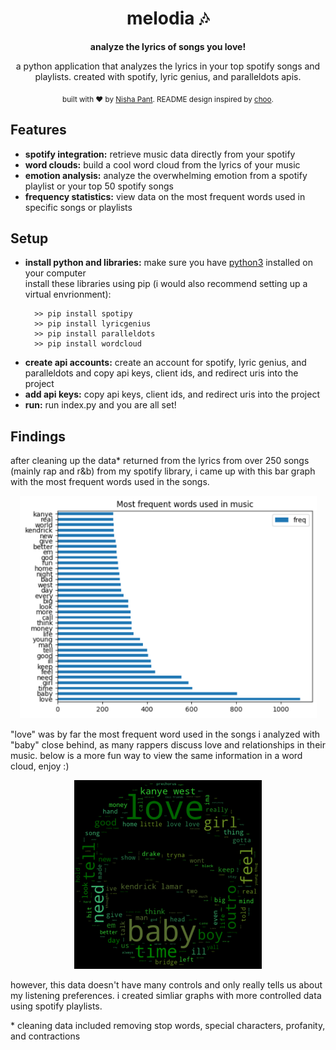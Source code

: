 <h1 align="center">melodia 🎶</h1> 
<p align="center"><strong>analyze the lyrics of songs you love!</strong></p>
 <p align="center"> a python application that analyzes the lyrics in your top spotify songs and playlists. created with spotify, lyric genius, and paralleldots apis.
<p align="center">
  <sub>built with ❤︎ by
  <a href="https://twitter.com/nishpant">Nisha Pant</a>. README design inspired by <a href="https://github.com/choojs/choo#readme">choo</a>.</p>
</p>

## Features
- __spotify integration:__ retrieve music data directly from your spotify
- __word clouds:__ build a cool word cloud from the lyrics of your music
- __emotion analysis:__ analyze the overwhelming emotion from a spotify playlist or your top 50 spotify songs
- __frequency statistics:__ view data on the most frequent words used in specific songs or playlists

## Setup
- __install python and libraries:__ make sure you have <a href="https://www.python.org/downloads/">python3</a> installed on your computer <br />
install these libraries using pip (i would also recommend setting up a virtual envrionment): </br>
  ```
    >> pip install spotipy
    >> pip install lyricgenius
    >> pip install paralleldots
    >> pip install wordcloud
  ```
- __create api accounts:__ create an account for spotify, lyric genius, and paralleldots and copy api keys, client ids, and redirect uris into the project
- __add api keys:__ copy api keys, client ids, and redirect uris into the project
- __run:__ run index.py and you are all set!

## Findings
after cleaning up the data* returned from the lyrics from over 250 songs (mainly rap and r&b) from my spotify library, i came up with this bar graph with the most frequent words used in the songs. 
<p align="center">
 <img src="nisha_songs_analysis.png" alt="spotify word cloud" width="475"> 
</p>
"love" was by far the most frequent word used in the songs i analyzed with "baby" close behind, as many rappers discuss love and relationships in their music. below is a more fun way to view the same information in a word cloud, enjoy :)
<p align="center">
  <img src="nisha_word_cloud.png" alt="spotify word cloud" width="300"> 
</p>

however, this data doesn't have many controls and only really tells us about my listening preferences. i created simliar graphs with more controlled data using spotify playlists. 

\* cleaning data included removing stop words, special characters, profanity, and contractions

